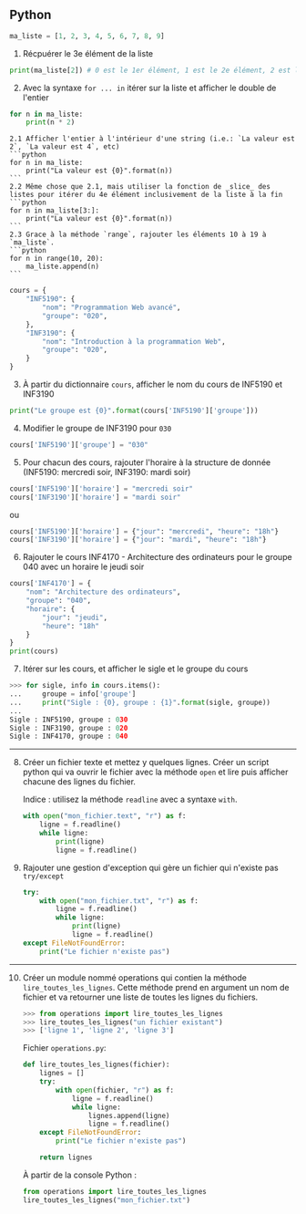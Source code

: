 ## Python

```python
ma_liste = [1, 2, 3, 4, 5, 6, 7, 8, 9]
```

1. Récpuérer le 3e élément de la liste

```python
print(ma_liste[2]) # 0 est le 1er élément, 1 est le 2e élément, 2 est le 3 élément, etc
```

2. Avec la syntaxe `for ... in` itérer sur la liste et afficher le double de l'entier
```python
for n in ma_liste:
    print(n * 2)
```

    2.1 Afficher l'entier à l'intérieur d'une string (i.e.: `La valeur est 2`, `La valeur est 4`, etc)
    ```python
    for n in ma_liste:
        print("La valeur est {0}".format(n))
    ```
    2.2 Même chose que 2.1, mais utiliser la fonction de _slice_ des listes pour itérer du 4e élément inclusivement de la liste à la fin
    ```python
    for n in ma_liste[3:]:
        print("La valeur est {0}".format(n))
    ```
    2.3 Grace à la méthode `range`, rajouter les éléments 10 à 19 à `ma_liste`.
    ```python
    for n in range(10, 20):
        ma_liste.append(n)
    ```

```python
cours = {
    "INF5190": {
        "nom": "Programmation Web avancé",
        "groupe": "020",
    },
    "INF3190": {
        "nom": "Introduction à la programmation Web",
        "groupe": "020",
    }
}
```

3. À partir du dictionnaire `cours`, afficher le nom du cours de INF5190 et INF3190
```python
print("Le groupe est {0}".format(cours['INF5190']['groupe']))
```

4. Modifier le groupe de INF3190 pour `030`
```python
cours['INF5190']['groupe'] = "030"
```

5. Pour chacun des cours, rajouter l'horaire à la structure de donnée (INF5190: mercredi soir, INF3190: mardi soir)
```python
cours['INF5190']['horaire'] = "mercredi soir"
cours['INF3190']['horaire'] = "mardi soir"
```

ou

```python
cours['INF5190']['horaire'] = {"jour": "mercredi", "heure": "18h"}
cours['INF3190']['horaire'] = {"jour": "mardi", "heure": "18h"}
```

6. Rajouter le cours INF4170 - Architecture des ordinateurs pour le groupe 040 avec un horaire le jeudi soir

```python
cours['INF4170'] = {
    "nom": "Architecture des ordinateurs",
    "groupe": "040",
    "horaire": {
        "jour": "jeudi",
        "heure": "18h"
    }
}
print(cours)
```

7. Itérer sur les cours, et afficher le sigle et le groupe du cours

```python
>>> for sigle, info in cours.items():
...     groupe = info['groupe']
...     print("Sigle : {0}, groupe : {1}".format(sigle, groupe))
... 
Sigle : INF5190, groupe : 030
Sigle : INF3190, groupe : 020
Sigle : INF4170, groupe : 040
```


----

8. Créer un fichier texte et mettez y quelques lignes. Créer un script python qui va ouvrir le fichier avec la
    méthode `open` et lire puis afficher chacune des lignes du fichier.

    Indice : utilisez la méthode `readline` avec a syntaxe `with`.
    ```python
    with open("mon_fichier.text", "r") as f:
        ligne = f.readline()
        while ligne:
            print(ligne)
            ligne = f.readline()
    ```

9. Rajouter une gestion d'exception qui gère un fichier qui n'existe pas `try/except`
    ```python
    try:
        with open("mon_fichier.txt", "r") as f:
            ligne = f.readline()
            while ligne:
                print(ligne)
                ligne = f.readline()
    except FileNotFoundError:
        print("Le fichier n'existe pas")
    ```


----

10. Créer un module nommé operations qui contien la méthode `lire_toutes_les_lignes`. Cette méthode prend en argument
    un nom de fichier et va retourner une liste de toutes les lignes du fichiers.

    ```python
    >>> from operations import lire_toutes_les_lignes
    >>> lire_toutes_les_lignes("un fichier existant")
    >>> ['ligne 1', 'ligne 2', 'ligne 3']
    ```

    Fichier `operations.py`:
    ```python
    def lire_toutes_les_lignes(fichier):
        lignes = []
        try:
            with open(fichier, "r") as f:
                ligne = f.readline()
                while ligne:
                    lignes.append(ligne)
                    ligne = f.readline()
        except FileNotFoundError:
            print("Le fichier n'existe pas")

        return lignes
    ```

    À partir de la console Python :
    ```python
    from operations import lire_toutes_les_lignes
    lire_toutes_les_lignes("mon_fichier.txt")
    ```

